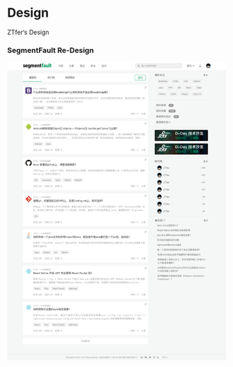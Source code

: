 # Design
ZTfer‘s Design

### SegmentFault Re-Design

![HomePage](https://raw.githubusercontent.com/ZTfer/Design/master/Segmentfault/img/HomePage.png)